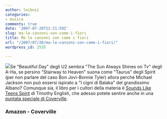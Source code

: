 ```yaml
---
author: leibniz
categories:
- musica
comments: true
date: '2007-07-20T21:21:59Z'
slug: ma-le-canzoni-son-come-i-fiori
title: Ma le canzoni son come i fiori
url: "/2007/07/20/ma-le-canzoni-son-come-i-fiori/"
wordpress_id: 2535

---
```

![](https://static.last.fm/labelavatar/ba4d603bae5e600b6421393371f535cb.jpg)Se "Beautiful Day" degli U2 sembra "The Sun Always Shines on Tv" degli A-Ha, se persino "Stairway to Heaven" suona come "Taurus" degli Spirit (per non parlare del caso Bon Jovi-Bonnie Tyler) allora perché Michael Jackson non può essersi ispirato a "I cigni di Balaka" del grandissimo Albano? Comunque sia, il libro per i cultori della materia è [Sounds Like Teens Spirit](https://www.amazon.com/o/ASIN/0595396194/002-2311007-9301640?SubscriptionId=02ZH6J1W0649DTNS6002) di Timothy English, che adesso potete sentire anche in una [puntata speciale di Coverville](https://www.coverville.com/archives/2007/07/coverville_344.html).


### Amazon - Coverville
